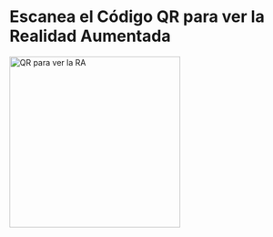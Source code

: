 <!DOCTYPE html>
<html lang="es">
<head>
    <meta charset="UTF-8">
    <meta name="viewport" content="width=device-width, initial-scale=1.0">
    <title>Realidad Aumentada - Reloj</title>
</head>
<body>
    <h1>Escanea el Código QR para ver la Realidad Aumentada</h1>
    <img src="pattern-RELOJ.png" alt="QR para ver la RA" width="300">
</body>
</html>
